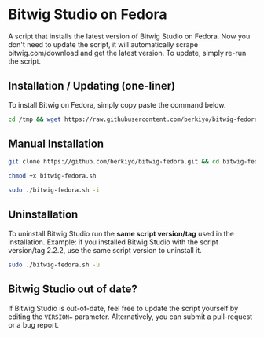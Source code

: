 # Bitwig Studio on Fedora
A script that installs the latest version of Bitwig Studio on Fedora. Now you don't need to update the script, it will automatically scrape bitwig.com/download and get the latest version. To update, simply re-run the script.

## Installation / Updating (one-liner)
To install Bitwig on Fedora, simply copy paste the command below.
```bash
cd /tmp && wget https://raw.githubusercontent.com/berkiyo/bitwig-fedora/master/install.sh && chmod 777 install.sh && ./install.sh
```


## Manual Installation
```bash
git clone https://github.com/berkiyo/bitwig-fedora.git && cd bitwig-fedora

chmod +x bitwig-fedora.sh

sudo ./bitwig-fedora.sh -i
```

## Uninstallation
To uninstall Bitwig Studio run the **same script version/tag** used in the installation.
Example: if you installed Bitwig Studio with the script version/tag 2.2.2, use the same script version to uninstall it.

```bash
sudo ./bitwig-fedora.sh -u
```
## Bitwig Studio out of date?
If Bitwig Studio is out-of-date, feel free to update the script yourself by editing the `VERSION=` parameter. Alternatively, you can submit a pull-request or a bug report.

